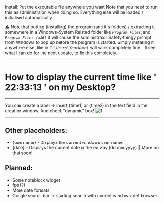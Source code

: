 Install:
Put the executable file anywhere you want Note that you need to run this as administrator, when doing so.
Everything else will be loaded / initialised automatically.

⚠️ Note that putting (installing) the program (and it's folders) / extracting it somewhere in a Windows-System Related folder like _``Program Files``_, and _``Program Files (x86)``_
it will cause the Administrator Safety-thingy prompt from Windows to pop up before the program is started. Simply installing it anywhere else, like in _``C:\Users\YourName\``_ will work completely fine.
I'll see what I can do for the next update, to fix this completely. 
 
---

# How to display the current time like ' 22:33:13 ' on my Desktop?
---
You can create a label -> insert {time1} or {time2} in the text field in the creation window.
And check "dynamic" box!
![1](https://github.com/user-attachments/assets/919082c2-2bf6-4f9e-bd4f-ad8a3cbd21dc)

---
## Other placeholders:
  * {username} - Displays the current windows user name.
  * {date} - Displays the current date in the eu way (dd.mm.yyyy) 📢 More on that soon!

## Planned:
  * Some noteblock widget
  * fps (?)
  * More date formats 
  * Google search bar -> starting search with current windows-def browser.

